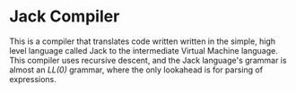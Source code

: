 # Jack Compiler
This is a compiler that translates code written written in the simple, high level language called Jack to the intermediate Virtual Machine language. This compiler uses recursive descent, and the Jack language's grammar is almost an *LL(0)* grammar, where the only lookahead is for parsing of expressions. 